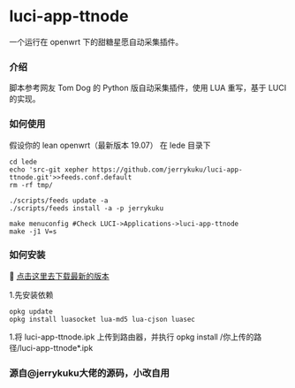 # luci-app-ttnode

一个运行在 openwrt 下的甜糖星愿自动采集插件。

### 介绍

脚本参考网友 Tom Dog 的 Python 版自动采集插件，使用 LUA 重写，基于 LUCI 的实现。

### 如何使用

假设你的 lean openwrt（最新版本 19.07） 在 lede 目录下

```
cd lede
echo 'src-git xepher https://github.com/jerrykuku/luci-app-ttnode.git'>>feeds.conf.default
rm -rf tmp/

./scripts/feeds update -a
./scripts/feeds install -a -p jerrykuku

make menuconfig #Check LUCI->Applications->luci-app-ttnode
make -j1 V=s
```

### 如何安装

🛑 [点击这里去下载最新的版本](https://github.com/jerrykuku/luci-app-ttnode/releases)

1.先安装依赖

```
opkg update
opkg install luasocket lua-md5 lua-cjson luasec
```

1.将 luci-app-ttnode.ipk 上传到路由器，并执行 opkg install /你上传的路径/luci-app-ttnode\*.ipk

### 源自@jerrykuku大佬的源码，小改自用
